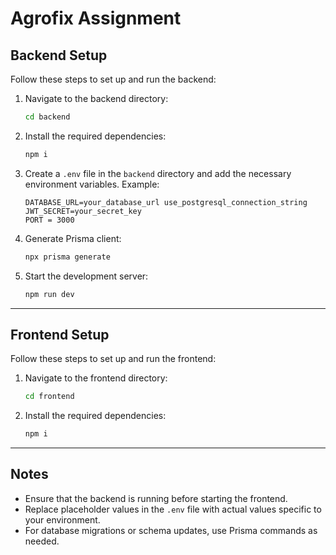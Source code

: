 # Agrofix Assignment

## Backend Setup

Follow these steps to set up and run the backend:

1. Navigate to the backend directory:

   ```bash
   cd backend
   ```

2. Install the required dependencies:

   ```bash
   npm i
   ```

3. Create a `.env` file in the `backend` directory and add the necessary environment variables. Example:

   ```env
   DATABASE_URL=your_database_url use_postgresql_connection_string
   JWT_SECRET=your_secret_key
   PORT = 3000
   ```

4. Generate Prisma client:

   ```bash
   npx prisma generate
   ```

5. Start the development server:
   ```bash
   npm run dev
   ```

---

## Frontend Setup

Follow these steps to set up and run the frontend:

1. Navigate to the frontend directory:

   ```bash
   cd frontend
   ```

2. Install the required dependencies:
   ```bash
   npm i
   ```

---

## Notes

- Ensure that the backend is running before starting the frontend.
- Replace placeholder values in the `.env` file with actual values specific to your environment.
- For database migrations or schema updates, use Prisma commands as needed.
